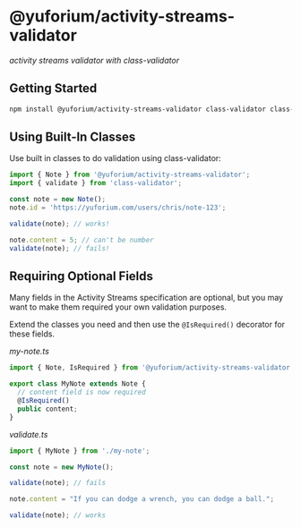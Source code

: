 # @yuforium/activity-streams-validator
_activity streams validator with class-validator_

## Getting Started
```sh
npm install @yuforium/activity-streams-validator class-validator class-transformer reflect-metadata
```

## Using Built-In Classes
Use built in classes to do validation using class-validator:

```typescript
import { Note } from '@yuforium/activity-streams-validator';
import { validate } from 'class-validator';

const note = new Note();
note.id = 'https://yuforium.com/users/chris/note-123';

validate(note); // works!

note.content = 5; // can't be number
validate(note); // fails!
```

## Requiring Optional Fields
Many fields in the Activity Streams specification are optional, but you may want to make them required your own validation purposes.

Extend the classes you need and then use the `@IsRequired()` decorator for these fields.

_my-note.ts_
```typescript
import { Note, IsRequired } from '@yuforium/activity-streams-validator';

export class MyNote extends Note {
  // content field is now required
  @IsRequired()
  public content;
}
```
_validate.ts_
```typescript
import { MyNote } from './my-note';

const note = new MyNote();

validate(note); // fails

note.content = "If you can dodge a wrench, you can dodge a ball.";

validate(note); // works
```